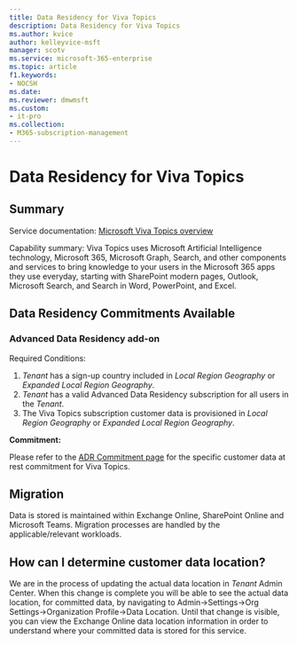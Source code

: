 ```yaml
---
title: Data Residency for Viva Topics
description: Data Residency for Viva Topics
ms.author: kvice
author: kelleyvice-msft
manager: scotv
ms.service: microsoft-365-enterprise
ms.topic: article
f1.keywords:
- NOCSH
ms.date: 
ms.reviewer: dmwmsft
ms.custom:
- it-pro
ms.collection:
- M365-subscription-management
---
```


# Data Residency for Viva Topics

## Summary

Service documentation: [Microsoft Viva Topics overview](/viva/topics/topic-experiences-overview)

Capability summary: Viva Topics uses Microsoft Artificial Intelligence technology, Microsoft 365, Microsoft Graph, Search, and other components and services to bring knowledge to your users in the Microsoft 365 apps they use everyday, starting with SharePoint modern pages, Outlook, Microsoft Search, and Search in Word, PowerPoint, and Excel.

## Data Residency Commitments Available

### Advanced Data Residency add-on

Required Conditions:

1. _Tenant_ has a sign-up country included in _Local Region Geography_ or _Expanded Local Region Geography_.
1. _Tenant_ has a valid Advanced Data Residency subscription for all users in the _Tenant_.
1. The Viva Topics subscription customer data is provisioned in _Local Region Geography_ or _Expanded Local Region Geography_.

**Commitment:**

Please refer to the [ADR Commitment page](m365-dr-commitments.md#viva-topics) for the specific customer data at rest commitment for Viva Topics.

## Migration

Data is stored is maintained within Exchange Online, SharePoint Online and Microsoft Teams.  Migration processes are handled by the applicable/relevant workloads.

## How can I determine customer data location?

We are in the process of updating the actual data location in _Tenant_ Admin Center.  When this change is complete you will be able to see the actual data location, for committed data, by navigating to Admin->Settings->Org Settings->Organization Profile->Data Location.  Until that change is visible, you can view the Exchange Online data location information in order to understand where your committed data is stored for this service.
